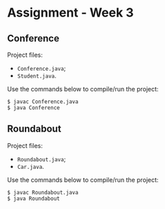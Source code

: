 Assignment - Week 3
===================

Conference
----------

Project files:

 - `Conference.java`;
 - `Student.java`.


Use the commands below to compile/run the project:

    $ javac Conference.java
    $ java Conference


Roundabout
----------

Project files:

 - `Roundabout.java`;
 - `Car.java`.


Use the commands below to compile/run the project:

    $ javac Roundabout.java
    $ java Roundabout
